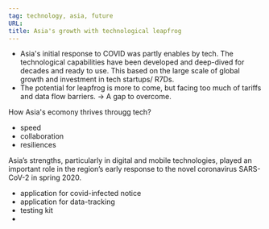 ```yaml
---
tag: technology, asia, future
URL:
title: Asia's growth with technological leapfrog
---
```


- Asia's initial response to COVID was partly enables by tech. The technological capabilities have been developed and deep-dived for decades and ready to use. This based on the large scale of global growth and investment in tech startups/ R7Ds.
- The potential for leapfrog is more to come, but facing too much of tariffs and data flow barriers. -> A gap to overcome.


How Asia's ecomony thrives througg tech?
- speed
- collaboration
- resiliences


Asia’s strengths, particularly in digital and mobile technologies, played an important role in the region’s early response to the novel coronavirus SARS-CoV-2 in spring 2020.
- application for covid-infected notice
- application for data-tracking
- testing kit
- 